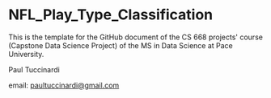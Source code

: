 # NFL_Play_Type_Classification
This is the template for the GitHub document of the CS 668 projects' course (Capstone Data Science Project) of the MS in Data Science at Pace University.

Paul Tuccinardi

email: paultuccinardi@gmail.com
